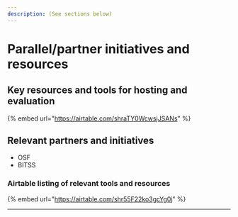 ```yaml
---
description: (See sections below)
---
```


# Parallel/partner initiatives and resources

## Key resources and tools for hosting and evaluation

{% embed url="https://airtable.com/shraTY0WcwsjJSANs" %}

## Relevant partners and initiatives

* OSF
* BITSS

### Airtable listing of relevant tools and resources

{% embed url="https://airtable.com/shr55F22ko3gcYg0j" %}

***
